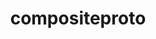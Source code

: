 ---
title: "compositeproto"
layout: cache
categories: [package, develop]
meta: {"compilers": ["gcc@=11.4.0"], "num_specs": 3, "num_specs_by_stack": {"hep": 3, "root": 3}, "oss": ["ubuntu22.04"], "platforms": ["linux"], "stacks": ["hep", "root"], "targets": ["x86_64_v3"], "versions": ["0.4.2"]}
spec_details: [{"compiler": "gcc@=11.4.0", "hash": "hmogyya2xmsiabk4xc4fauvuftzassk6", "os": "ubuntu22.04", "platform": "linux", "size": "-", "stacks": ["hep", "root"], "tarball": "https://binaries.spack.io/develop/build_cache/linux-ubuntu22.04-x86_64_v3/gcc-11.4.0/compositeproto-0.4.2/linux-ubuntu22.04-x86_64_v3-gcc-11.4.0-compositeproto-0.4.2-hmogyya2xmsiabk4xc4fauvuftzassk6.spack", "target": "x86_64_v3", "variants": ["build_system=autotools"], "versions": ["0.4.2"]}, {"compiler": "gcc@=11.4.0", "hash": "c4i3wy6ekiiyidqvywi6ueopsw2fofrd", "os": "ubuntu22.04", "platform": "linux", "size": "-", "stacks": ["hep", "root"], "tarball": "https://binaries.spack.io/develop/build_cache/linux-ubuntu22.04-x86_64_v3/gcc-11.4.0/compositeproto-0.4.2/linux-ubuntu22.04-x86_64_v3-gcc-11.4.0-compositeproto-0.4.2-c4i3wy6ekiiyidqvywi6ueopsw2fofrd.spack", "target": "x86_64_v3", "variants": ["build_system=autotools"], "versions": ["0.4.2"]}, {"compiler": "gcc@=11.4.0", "hash": "jxinqv3qw57q4yeaqrmt4755xa7o24yi", "os": "ubuntu22.04", "platform": "linux", "size": "-", "stacks": ["hep", "root"], "tarball": "https://binaries.spack.io/develop/build_cache/linux-ubuntu22.04-x86_64_v3/gcc-11.4.0/compositeproto-0.4.2/linux-ubuntu22.04-x86_64_v3-gcc-11.4.0-compositeproto-0.4.2-jxinqv3qw57q4yeaqrmt4755xa7o24yi.spack", "target": "x86_64_v3", "variants": ["build_system=autotools"], "versions": ["0.4.2"]}]
---